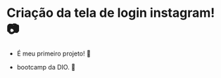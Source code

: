 # Criação da tela de login instagram! :camera:

- É meu primeiro projeto! :rocket:

- bootcamp da DIO. :100: